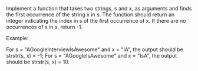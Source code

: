 Implement a function that takes two strings, s and x, as arguments and finds the first occurrence of the string x in s. The function should return an integer indicating the index in s of the first occurrence of x. If there are no occurrences of x in s, return -1. 

Example: 

For s = "AGoogleInterviewIsAwesome" and x = "IA", the output should be 
strstr(s, x) = -1; 
For s = "AGoogleIsAwesome" and x = "IsA", the output should be 
strstr(s, x) = 10. 
